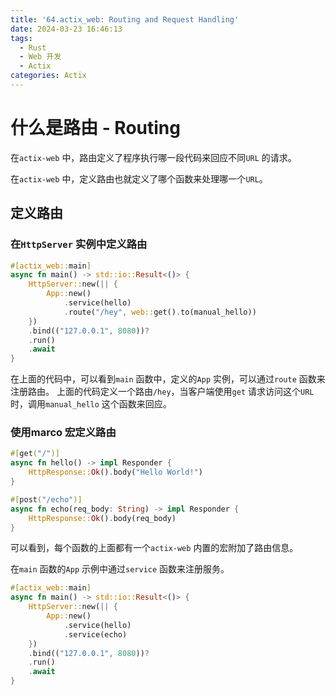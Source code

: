 ```yaml
---
title: '64.actix_web: Routing and Request Handling'
date: 2024-03-23 16:46:13
tags:
  - Rust
  - Web 开发
  - Actix
categories: Actix
---
```

# 什么是路由 - Routing
在`actix-web` 中，路由定义了程序执行哪一段代码来回应不同`URL` 的请求。

在`actix-web` 中，定义路由也就定义了哪个函数来处理哪一个`URL`。

## 定义路由
### 在`HttpServer` 实例中定义路由
```rust
#[actix_web::main]
async fn main() -> std::io::Result<()> {
	HttpServer::new(|| {
		App::new()
			.service(hello)
			.route("/hey", web::get().to(manual_hello))
	})
	.bind(("127.0.0.1", 8080))?
	.run()
	.await
}
```
在上面的代码中，可以看到`main` 函数中，定义的`App` 实例，可以通过`route` 函数来注册路由。
上面的代码定义一个路由`/hey`，当客户端使用`get` 请求访问这个`URL` 时，调用`manual_hello` 这个函数来回应。

### 使用marco 宏定义路由
```rust
#[get("/")]
async fn hello() -> impl Responder {
    HttpResponse::Ok().body("Hello World!")
}

#[post("/echo")]
async fn echo(req_body: String) -> impl Responder {
    HttpResponse::Ok().body(req_body)
}
```

可以看到，每个函数的上面都有一个`actix-web` 内置的宏附加了路由信息。

在`main` 函数的`App` 示例中通过`service` 函数来注册服务。
```rust
#[actix_web::main]
async fn main() -> std::io::Result<()> {
	HttpServer::new(|| {
		App::new()
			.service(hello)
			.service(echo)
	})
	.bind(("127.0.0.1", 8080))?
	.run()
	.await
}
```